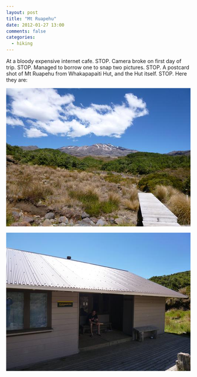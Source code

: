 ```yaml
---
layout: post
title: "Mt Ruapehu"
date: 2012-01-27 13:00
comments: false
categories:
  - hiking
---
```


At a bloody expensive internet cafe. STOP. Camera broke on first day of trip.
STOP. Managed to borrow one to snap two pictures. STOP. A postcard shot of Mt
Ruapehu from Whakapapaiti Hut, and the Hut itself. STOP. Here they are:

[![Mt Ruapehu](/images/blog/vmwmj.jpg)](http://imgur.com/a/txvCh)

[![Whakapapaiti Hut](/images/blog/WKwtn.jpg)](http://imgur.com/a/txvCh)
